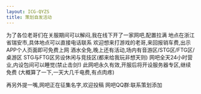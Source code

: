 ```yaml
---
layout: ICG-QYZS
title: 策划自发活动
---
```


为了各位老哥们在关服期间可以解闷,我在线下开了一家网吧,配置拉满
地点在浙江省瑞安市,具体地点可以直接电话联系
欢迎想来打游戏的老哥,来回报销车费,出示APP个人页面即可免费上网
酒水全免,晚上还有活动,场内有音游区/STG区/FTG区/桌游区
STG与FTG区另设休闲与竞技区(都来给我玩非想天则)
网吧全天24小时营业,内设包间可以睡觉(禁止击剑!)
此网吧永久有效,开服后将开设服务器专区,继续免费
(大概算了一下,一天大几千电费,有点肉疼)

再另外提一嘴,网吧正在征集名字,欢迎投稿
网吧QQ群:联系策划添加